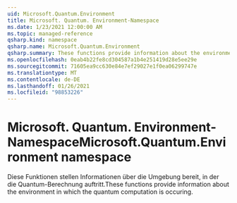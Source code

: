 ```yaml
---
uid: Microsoft.Quantum.Environment
title: Microsoft. Quantum. Environment-Namespace
ms.date: 1/23/2021 12:00:00 AM
ms.topic: managed-reference
qsharp.kind: namespace
qsharp.name: Microsoft.Quantum.Environment
qsharp.summary: These functions provide information about the environment in which the quantum computation is occuring.
ms.openlocfilehash: 0eab4b22fe8cd304587a1b4e251419d28e5ee29e
ms.sourcegitcommit: 71605ea9cc630e84e7ef29027e1f0ea06299747e
ms.translationtype: MT
ms.contentlocale: de-DE
ms.lasthandoff: 01/26/2021
ms.locfileid: "98853226"
---
```

# <a name="microsoftquantumenvironment-namespace"></a><span data-ttu-id="8b36e-102">Microsoft. Quantum. Environment-Namespace</span><span class="sxs-lookup"><span data-stu-id="8b36e-102">Microsoft.Quantum.Environment namespace</span></span>

<span data-ttu-id="8b36e-103">Diese Funktionen stellen Informationen über die Umgebung bereit, in der die Quantum-Berechnung auftritt.</span><span class="sxs-lookup"><span data-stu-id="8b36e-103">These functions provide information about the environment in which the quantum computation is occuring.</span></span>

